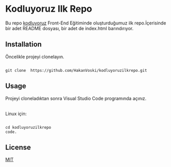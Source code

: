 # Kodluyoruz Ilk Repo

Bu repo [kodluyoruz](https://kodluyoruz.org) Front-End Eğitiminde oluşturduğumuz ilk repo.İçerisinde bir adet README dosyası, bir adet de index.html barındırıyor.

## Installation 

Öncelikle projeyi clonelayın.

```

git clone  https://github.com/HakanVoski/kodluyoruzilkrepo.git

```




## Usage

Projeyi cloneladıktan sonra Visual Studio Code programında açınız. <br><br>
    
Linux için:

```

cd kodluyoruzilkrepo 
code.

```

## License

[MIT](https://github.com/HakanVoski/kodluyoruzilkrepo/blob/828965ba49863e6375dd5c565298a598418116b1/LICENSE)

<br>


